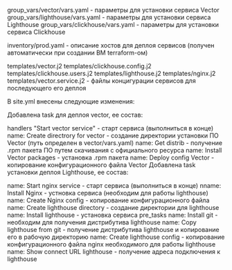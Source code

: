group_vars/vector/vars.yaml - параметры для установки сервиса Vector group_vars/lighthouse/vars.yaml - параметры для установки сервиса Lighthouse group_vars/clickhouse/vars.yaml - параметры для установки сервиса Clickhouse

inventory/prod.yaml - описание хостов для деплоя сервисов (получен автоматически при создании ВМ terraform-ом)

templates/vector.j2 templates/clickhouse.config.j2 templates/clickhouse.users.j2 templates/lighthouse.j2 templates/nginx.j2 templates/vector.service.j2 - файлы концигурации сервисов для последующего его деплоя

В site.yml внесены следующие изменения:

Добавлена task для деплоя vector, ее состав:

handlers "Start vector service" - старт сервиса (выполниться в конце)
name: Create directrory for vector - создание директории установки ПО Vector (путь определен в vector/vars.yaml)
name: Get distrib - получение .rpm пакета ПО путем скачивания с официального ресурса
name: Install Vector packages - установка .rpm пакета
name: Deploy config Vector - копирование конфигурационного файла Vector
Добавлена task установки деплоя Lighthouse, ее состав:

name: Start nginx service - старт сервиса (выполниться в конце)
nname: Install Nginx - устновка сервиса (необходим для работы lighthouse)
name: Create Nginx config - копирование конфигурационного файла
name: Create lighthouse directory - создание директории для lighthouse
name: Install lighthouse - установка сервиса
pre_tasks name: Install git - необходим для получения дистрибутива lighthouse
name: Copy lighthouse from git - получение дистрибутива lighthouse и копирование его в рабочую директорию
name: Create lighthouse config - копирование конфигурационного файла nginx необходимого для работы lighthouse
name: Show connect URL lighthouse - получение адреса подключения к lighthouse